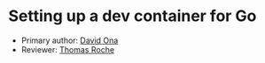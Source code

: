 # Setting up a dev container for Go

* Primary author: [David Ona](https://github.com/david-ona)
* Reviewer: [Thomas Roche](https://github.com/thomas092101)